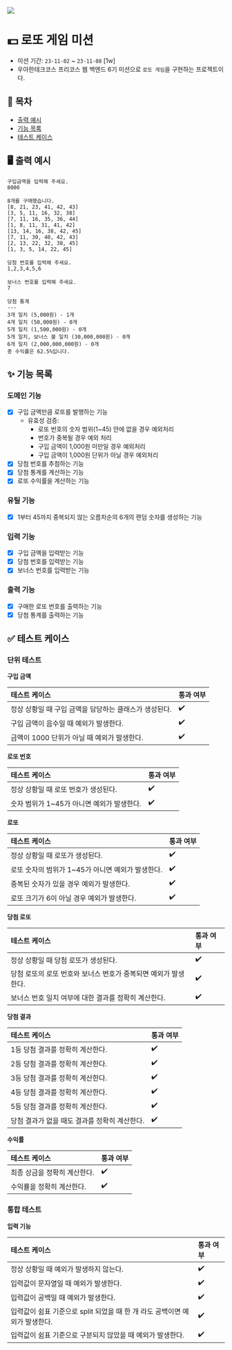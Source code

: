![](https://img.shields.io/badge/Last_Upadate-2023--11--07-blue)

# 💵 로또 게임 미션
- 미션 기간: `23-11-02` ~ `23-11-08` [1w]
- 우아한테크코스 프리코스 웹 백엔드 6기 미션으로 `로또 게임`을 구현하는 프로젝트이다.

## 🔖 목차
- [출력 예시](#%EF%B8%8F-출력-예시)
- [기능 목록](#-기능-목록)
- [테스트 케이스](#-테스트-케이스)


## 🖥️ 출력 예시

```
구입금액을 입력해 주세요.
8000

8개를 구매했습니다.
[8, 21, 23, 41, 42, 43] 
[3, 5, 11, 16, 32, 38] 
[7, 11, 16, 35, 36, 44] 
[1, 8, 11, 31, 41, 42] 
[13, 14, 16, 38, 42, 45] 
[7, 11, 30, 40, 42, 43] 
[2, 13, 22, 32, 38, 45] 
[1, 3, 5, 14, 22, 45]

당첨 번호를 입력해 주세요.
1,2,3,4,5,6

보너스 번호를 입력해 주세요.
7

당첨 통계
---
3개 일치 (5,000원) - 1개
4개 일치 (50,000원) - 0개
5개 일치 (1,500,000원) - 0개
5개 일치, 보너스 볼 일치 (30,000,000원) - 0개
6개 일치 (2,000,000,000원) - 0개
총 수익률은 62.5%입니다.
```

## ✨ 기능 목록

### 도메인 기능
- [X] 구입 금액만큼 로또를 발행하는 기능
  - 유효성 검증:
    - 로또 번호의 숫자 범위(1~45) 안에 없을 경우 예외처리
    - 번호가 중복될 경우 예외 처리
    - 구입 금액이 1,000원 미만일 경우 예외처리
    - 구입 금액이 1,000원 단위가 아닐 경우 예외처리
- [X] 당첨 번호를 추첨하는 기능
- [X] 당첨 통계를 계산하는 기능
- [X] 로또 수익률을 계산하는 기능

### 유틸 기능
- [X] 1부터 45까지 중복되지 않는 오름차순의 6개의 랜덤 숫자를 생성하는 기능

### 입력 기능
- [X] 구입 금액을 입력받는 기능
- [X] 당첨 번호를 입력받는 기능
- [X] 보너스 번호를 입력받는 기능

### 출력 기능
- [X] 구매한 로또 번호를 출력하는 기능
- [X] 당첨 통계를 출력하는 기능

## ✅ 테스트 케이스

### 단위 테스트
**구입 금액**

| 테스트 케이스                         | 통과 여부 |
|:--------------------------------|:------|
| 정상 상황일 때 구입 금액을 담당하는 클래스가 생성된다. | ✔️    |
| 구입 금액이 음수일 때 예외가 발생한다.          | ✔️    |
| 금액이 1000 단위가 아닐 때 예외가 발생한다.     | ✔️    |

**로또 번호**

| 테스트 케이스                    | 통과 여부 |
|:---------------------------|:------|
| 정상 상황일 때 로또 번호가 생성된다.      | ✔️    |
| 숫자 범위가 1~45가 아니면 예외가 발생한다. | ✔️    |

**로또**

| 테스트 케이스                        | 통과 여부 |
|:-------------------------------|:------|
| 정상 상황일 때 로또가 생성된다.             | ✔️    |
| 로또 숫자의 범위가 1~45가 아니면 예외가 발생한다. | ✔️    |
| 중복된 숫자가 있을 경우 예외가 발생한다.        | ✔️    |
| 로또 크기가 6이 아닐 경우 예외가 발생한다.      | ✔️    |

**당첨 로또**

| 테스트 케이스                              | 통과 여부 |
|:-------------------------------------|:------|
| 정상 상황일 때 당첨 로또가 생성된다.                | ✔️    |
| 당첨 로또의 로또 번호와 보너스 번호가 중복되면 예외가 발생한다. | ✔️    |
| 보너스 번호 일치 여부에 대한 결과를 정확히 계산한다.       | ✔️    |

**당첨 결과**

| 테스트 케이스                    | 통과 여부 |
|:---------------------------|:------|
| 1등 당첨 결과를 정확히 계산한다.        | ✔️    |
| 2등 당첨 결과를 정확히 계산한다.        | ✔️    |
| 3등 당첨 결과를 정확히 계산한다.        | ✔️    |
| 4등 당첨 결과를 정확히 계산한다.        | ✔️    |
| 5등 당첨 결과를 정확히 계산한다.        | ✔️    |
| 당첨 결과가 없을 때도 결과를 정확히 계산한다. | ✔️    |

**수익률**

| 테스트 케이스          | 통과 여부 |
|:-----------------|:------|
| 최종 상금을 정확히 계산한다. | ✔️    |
| 수익률을 정확히 계산한다.   | ✔️    |


### 통합 테스트
**입력 기능**

| 테스트 케이스                                        | 통과 여부 |
|:-----------------------------------------------|:------|
| 정상 상황일 때 예외가 발생하지 않는다.                         | ✔️    |
| 입력값이 문자열일 때 예외가 발생한다.                          | ✔️    |
| 입력값이 공백일 때 예외가 발생한다.                           | ✔️    |
| 입력값이 쉼표 기준으로 split 되었을 때 한 개 라도 공백이면 예외가 발생한다. | ✔️    |
| 입력값이 쉼표 기준으로 구분되지 않았을 때 예외가 발생한다.              | ✔️    |
